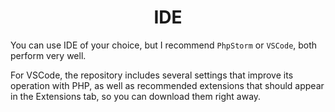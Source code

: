 <h1 align="center">IDE</h1>

You can use IDE of your choice, but I recommend `PhpStorm` or `VSCode`, both perform very well.

For VSCode, the repository includes several settings that improve its operation with PHP, as well as recommended extensions that should appear in the Extensions tab, so you can download them right away.
